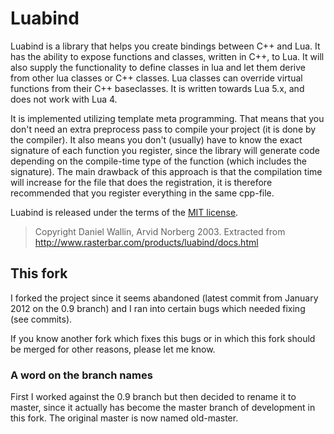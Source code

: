 Luabind
=======

Luabind is a library that helps you create bindings between C++ and Lua. It has the ability to expose functions and classes, written in C++, to Lua. It will also supply the functionality to define classes in lua and let them derive from other lua classes or C++ classes. Lua classes can override virtual functions from their C++ baseclasses. It is written towards Lua 5.x, and does not work with Lua 4.

It is implemented utilizing template meta programming. That means that you don't need an extra preprocess pass to compile your project (it is done by the compiler). It also means you don't (usually) have to know the exact signature of each function you register, since the library will generate code depending on the compile-time type of the function (which includes the signature). The main drawback of this approach is that the compilation time will increase for the file that does the registration, it is therefore recommended that you register everything in the same cpp-file.

Luabind is released under the terms of the [MIT license][1].

> Copyright Daniel Wallin, Arvid Norberg 2003.
> Extracted from <http://www.rasterbar.com/products/luabind/docs.html>

[1]: http://www.opensource.org/licenses/mit-license.php


This fork
---------

I forked the project since it seems abandoned (latest commit from January 2012
on the 0.9 branch) and I ran into certain bugs which needed fixing (see
commits).

If you know another fork which fixes this bugs or in which this fork should be
merged for other reasons, please let me know.

### A word on the branch names ###

First I worked against the 0.9 branch but then decided to rename it to master,
since it actually has become the master branch of development in this fork. The
original master is now named old-master.
